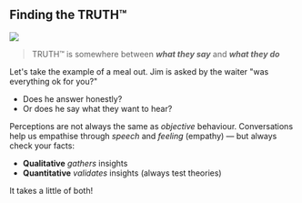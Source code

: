 ## Finding the TRUTH™

![](./img/between-say-do.jpg)

> TRUTH™ is somewhere between _**what they say**_ and _**what they do**_

Let's take the example of a meal out. Jim is asked by the waiter "was everything ok for you?"

- Does he answer honestly?
- Or does he say what they want to hear?

Perceptions are not always the same as _objective_ behaviour. Conversations help us empathise through _speech_ and _feeling_ (empathy) — but always check your facts:

- <b>Qualitative</b> _gathers_ insights
- <b>Quantitative</b> _validates_ insights (always test theories)

It takes a little of both!
